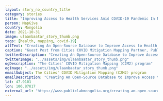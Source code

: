 ```yaml
---
layout: story_no_country_title
category: stories
title: "Improving Access to Health Services Amid COVID-19 Pandemic In Mongolia"
person: MapGive
country: Mongolia
date: 2021-10-31
image: ulaanbaatar_story_thumb.png
tags: [health, mapping, covid-19]
altText: "Creating An Open-Source Database to Improve Access to Health Services Amid COVID-19 Pandemic In Mongolia"
caption: "Guest Post from Cities COVID Mitigation Mapping Partner, Public Lab Mongolia"
twitterDescription: "Creating An Open-Source Database to Improve Access to Health Services Amid COVID-19 Pandemic In Mongolia"
twitterImage: "../assets/img/ulaanbaatar_story_thumb.png"
ogDescription: "The Cities' COVID Mitigation Mapping (C2M2) program"
ogImage: "../assets/img/ulaanbaatar_story_thumb.png"
emailSubject: The Cities' COVID Mitigation Mapping (C2M2) program
emailDescription: "Creating An Open-Source Database to Improve Access to Health Services Amid COVID-19 Pandemic In Mongolia"
lat: 47.9101
lon: 106.87817
external_url: "https://www.publiclabmongolia.org/creating-an-open-source-database-to-improve-access-to-health-services-amid-covid-19-pandemic-in-mongolia/"
---
```



